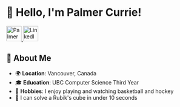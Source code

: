# 👋 Hello, I'm Palmer Currie!

<a href="https://www.palmercurrie.com">
  <img src="https://img.shields.io/badge/-PalmerCurrie.com-blue?style=for-the-badge&logo=About.me&logoColor=white" alt="Palmer Currie" style="height: 40px;">
</a>
<a href="https://www.linkedin.com/in/palmercurrie/">
  <img src="https://img.shields.io/badge/linkedin-%230077B5.svg?style=for-the-badge&logo=linkedin&logoColor=white" alt="LinkedIn" style="height: 40px;">
</a>

## 🚀 About Me

- 🌍 **Location**: Vancouver, Canada
- 🎓 **Education**: UBC Computer Science Third Year
- 🏀 **Hobbies**: I enjoy playing and watching basketball and hockey
- 🧩 I can solve a Rubik's cube in under 10 seconds
